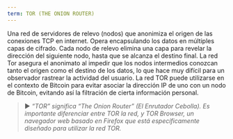 ```yaml
---
term: TOR (THE ONION ROUTER)
---
```


Una red de servidores de relevo (nodos) que anonimiza el origen de las conexiones TCP en internet. Opera encapsulando los datos en múltiples capas de cifrado. Cada nodo de relevo elimina una capa para revelar la dirección del siguiente nodo, hasta que se alcanza el destino final. La red Tor asegura el anonimato al impedir que los nodos intermedios conozcan tanto el origen como el destino de los datos, lo que hace muy difícil para un observador rastrear la actividad del usuario. La red TOR puede utilizarse en el contexto de Bitcoin para evitar asociar la dirección IP de uno con un nodo de Bitcoin, evitando así la filtración de cierta información personal.

> ► *“TOR” significa “The Onion Router” (El Enrutador Cebolla). Es importante diferenciar entre TOR la red, y TOR Browser, un navegador web basado en Firefox que está específicamente diseñado para utilizar la red TOR.*